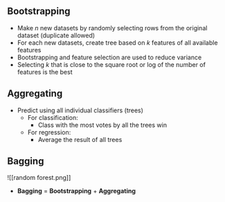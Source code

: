 ## Bootstrapping
- Make $n$ new datasets by randomly selecting rows from the original dataset (duplicate allowed)
- For each new datasets, create tree based on $k$  features of all available features
- Bootstrapping and feature selection are used to reduce variance
- Selecting $k$ that is close to the square root or log of the number of features is the best
## Aggregating
- Predict using all individual classifiers (trees)
	- For classification:
		- Class with the most votes by all the trees win
	- For regression:
		- Average the result of all trees
## Bagging
![[random forest.png]]
- **Bagging** = **Bootstrapping** + **Aggregating**